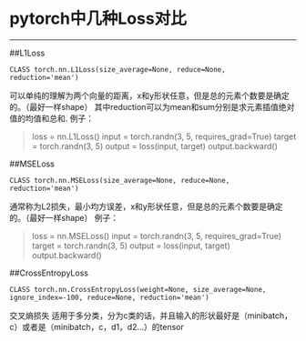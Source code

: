 pytorch中几种Loss对比
===========================

---


##L1Loss

```
CLASS torch.nn.L1Loss(size_average=None, reduce=None, reduction='mean')
```
可以单纯的理解为两个向量的距离，x和y形状任意，但是总的元素个数要是确定的。（最好一样shape）
其中reduction可以为mean和sum分别是求元素插值绝对值的均值和总和.
例子：
> loss = nn.L1Loss()
> input = torch.randn(3, 5, requires_grad=True)
> target = torch.randn(3, 5)
> output = loss(input, target)
> output.backward()

##MSELoss
```
CLASS torch.nn.MSELoss(size_average=None, reduce=None, reduction='mean')
```
通常称为L2损失，最小均方误差，x和y形状任意，但是总的元素个数要是确定的。（最好一样shape）
例子：
> loss = nn.MSELoss()
> input = torch.randn(3, 5, requires_grad=True)
> target = torch.randn(3, 5)
> output = loss(input, target)
> output.backward()

##CrossEntropyLoss
```
CLASS torch.nn.CrossEntropyLoss(weight=None, size_average=None, ignore_index=-100, reduce=None, reduction='mean')
```
交叉熵损失
适用于多分类，分为c类的话，并且输入的形状最好是（minibatch，c）或者是（minibatch，c，d1，d2...）的tensor